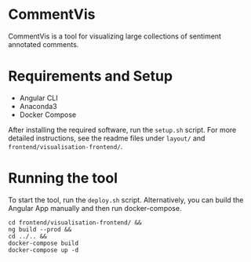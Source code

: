 # CommentVis

CommentVis is a tool for visualizing large collections of sentiment annotated comments.

# Requirements and Setup

* Angular CLI
* Anaconda3
* Docker Compose

After installing the required software, run the `setup.sh` script.
For more detailed instructions, see the readme files under `layout/` and `frontend/visualisation-frontend/`.

# Running the tool

To start the tool, run the `deploy.sh` script.
Alternatively, you can build the Angular App manually and then run docker-compose. 

```
cd frontend/visualisation-frontend/ &&
ng build --prod &&
cd ../.. &&
docker-compose build
docker-compose up -d
```
